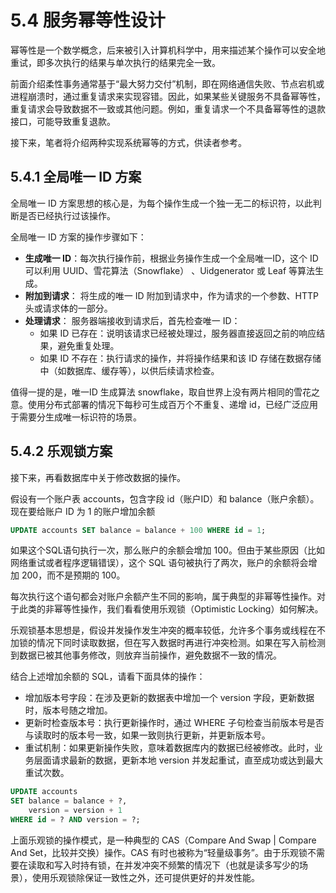 # 5.4 服务幂等性设计

幂等性是一个数学概念，后来被引入计算机科学中，用来描述某个操作可以安全地重试，即多次执行的结果与单次执行的结果完全一致。

前面介绍柔性事务通常基于“最大努力交付”机制，即在网络通信失败、节点宕机或进程崩溃时，通过重复请求来实现容错。因此，如果某些关键服务不具备幂等性，重复请求会导致数据不一致或其他问题。例如，重复请求一个不具备幂等性的退款接口，可能导致重复退款。

接下来，笔者将介绍两种实现系统幂等的方式，供读者参考。

## 5.4.1 全局唯一 ID 方案

全局唯一 ID 方案思想的核心是，为每个操作生成一个独一无二的标识符，以此判断是否已经执行过该操作。

全局唯一 ID 方案的操作步骤如下：

- **生成唯一 ID**：每次执行操作前，根据业务操作生成一个全局唯一ID，这个 ID 可以利用 UUID、雪花算法（Snowflake）
、Uidgenerator 或 Leaf 等算法生成。
- **附加到请求**： 将生成的唯一 ID 附加到请求中，作为请求的一个参数、HTTP 头或请求体的一部分。
- **处理请求**： 服务器端接收到请求后，首先检查唯一 ID：
	- 如果 ID 已存在：说明该请求已经被处理过，服务器直接返回之前的响应结果，避免重复处理。
	- 如果 ID 不存在：执行请求的操作，并将操作结果和该 ID 存储在数据存储中（如数据库、缓存等），以供后续请求检查。

值得一提的是，唯一ID 生成算法 snowflake，取自世界上没有两片相同的雪花之意。使用分布式部署的情况下每秒可生成百万个不重复、递增 id，已经广泛应用于需要分生成唯一标识符的场景。

## 5.4.2 乐观锁方案

接下来，再看数据库中关于修改数据的操作。

假设有一个账户表 accounts，包含字段 id（账户ID）和 balance（账户余额）。现在要给账户 ID 为 1 的账户增加余额

```sql
UPDATE accounts SET balance = balance + 100 WHERE id = 1;
```
如果这个SQL语句执行一次，那么账户的余额会增加 100。但由于某些原因（比如网络重试或者程序逻辑错误），这个 SQL 语句被执行了两次，账户的余额将会增加 200，而不是预期的 100。

每次执行这个语句都会对账户余额产生不同的影响，属于典型的非幂等性操作。对于此类的非幂等性操作，我们看看使用乐观锁（Optimistic Locking）如何解决。

乐观锁基本思想是，假设并发操作发生冲突的概率较低，允许多个事务或线程在不加锁的情况下同时读取数据，但在写入数据时再进行冲突检测。如果在写入前检测到数据已被其他事务修改，则放弃当前操作，避免数据不一致的情况。

结合上述增加余额的 SQL，请看下面具体的操作：

- 增加版本号字段：在涉及更新的数据表中增加一个 version 字段，更新数据时，版本号随之增加。
- 更新时检查版本号：执行更新操作时，通过 WHERE 子句检查当前版本号是否与读取时的版本号一致，如果一致则执行更新，并更新版本号。
- 重试机制：如果更新操作失败，意味着数据库内的数据已经被修改。此时，业务层面请求最新的数据，更新本地 version 并发起重试，直至成功或达到最大重试次数。


```sql
UPDATE accounts 
SET balance = balance + ?, 
    version = version + 1 
WHERE id = ? AND version = ?;
```

上面乐观锁的操作模式，是一种典型的 CAS（Compare And Swap | Compare And Set，比较并交换）操作。CAS 有时也被称为“轻量级事务”。由于乐观锁不需要在读取和写入时持有锁，在并发冲突不频繁的情况下（也就是读多写少的场景），使用乐观锁除保证一致性之外，还可提供更好的并发性能。

